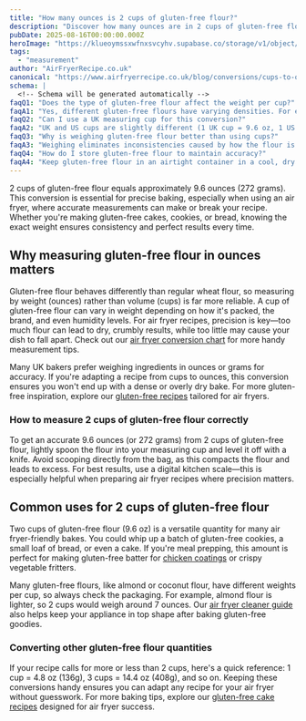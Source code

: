 ```yaml
---
title: "How many ounces is 2 cups of gluten-free flour?"
description: "Discover how many ounces are in 2 cups of gluten-free flour for perfect baking results every time. Includes UK conversions and air fryer tips!"
pubDate: 2025-08-16T00:00:00.000Z
heroImage: "https://klueoymssxwfnxsvcyhv.supabase.co/storage/v1/object/public/Shmucket/how-many-ounces-is-2-cups-gluten-free-flour.webp"
tags:
  - "measurement"
author: "AirFryerRecipe.co.uk"
canonical: "https://www.airfryerrecipe.co.uk/blog/conversions/cups-to-ounces/how-many-ounces-is-2-cups-gluten-free-flour"
schema: |
  <!-- Schema will be generated automatically -->
faqQ1: "Does the type of gluten-free flour affect the weight per cup?"
faqA1: "Yes, different gluten-free flours have varying densities. For example, almond flour is lighter (about 3.5 oz per cup), while rice flour is closer to 4.8 oz per cup. Always check the packaging or weigh your flour for accuracy, especially in air fryer recipes where precision matters."
faqQ2: "Can I use a UK measuring cup for this conversion?"
faqA2: "UK and US cups are slightly different (1 UK cup = 9.6 oz, 1 US cup = 8 oz). For consistency, we recommend weighing your flour in ounces or grams. If using cups, stick to one measurement system to avoid errors in your air fryer baking."
faqQ3: "Why is weighing gluten-free flour better than using cups?"
faqA3: "Weighing eliminates inconsistencies caused by how the flour is packed or scooped. Since gluten-free flours vary in texture, weight ensures accuracy, leading to better air fryer results—whether you're baking cakes or coating chicken."
faqQ4: "How do I store gluten-free flour to maintain accuracy?"
faqA4: "Keep gluten-free flour in an airtight container in a cool, dry place. Humidity can affect weight and texture. For best results in air fryer recipes, fluff the flour with a fork before measuring or weighing to prevent clumping."
---
```

<p>2 cups of gluten-free flour equals approximately 9.6 ounces (272 grams). This conversion is essential for precise baking, especially when using an air fryer, where accurate measurements can make or break your recipe. Whether you're making gluten-free cakes, cookies, or bread, knowing the exact weight ensures consistency and perfect results every time.</p>  

<h2>Why measuring gluten-free flour in ounces matters</h2>  
<p>Gluten-free flour behaves differently than regular wheat flour, so measuring by weight (ounces) rather than volume (cups) is far more reliable. A cup of gluten-free flour can vary in weight depending on how it's packed, the brand, and even humidity levels. For air fryer recipes, precision is key—too much flour can lead to dry, crumbly results, while too little may cause your dish to fall apart. Check out our <a href=https://www.airfryerrecipe.co.uk/air-fryer-conversion-chart>air fryer conversion chart</a> for more handy measurement tips.</p>  

<p>Many UK bakers prefer weighing ingredients in ounces or grams for accuracy. If you're adapting a recipe from cups to ounces, this conversion ensures you won't end up with a dense or overly dry bake. For more gluten-free inspiration, explore our <a href=https://www.airfryerrecipe.co.uk/recipes>gluten-free recipes</a> tailored for air fryers.</p>  

<h3>How to measure 2 cups of gluten-free flour correctly</h3>  
<p>To get an accurate 9.6 ounces (or 272 grams) from 2 cups of gluten-free flour, lightly spoon the flour into your measuring cup and level it off with a knife. Avoid scooping directly from the bag, as this compacts the flour and leads to excess. For best results, use a digital kitchen scale—this is especially helpful when preparing air fryer recipes where precision matters.</p>  

<h2>Common uses for 2 cups of gluten-free flour</h2>  
<p>Two cups of gluten-free flour (9.6 oz) is a versatile quantity for many air fryer-friendly bakes. You could whip up a batch of gluten-free cookies, a small loaf of bread, or even a cake. If you're meal prepping, this amount is perfect for making gluten-free batter for <a href=https://www.airfryerrecipe.co.uk/recipe-category/chicken>chicken coatings</a> or crispy vegetable fritters.</p>  

<p>Many gluten-free flours, like almond or coconut flour, have different weights per cup, so always check the packaging. For example, almond flour is lighter, so 2 cups would weigh around 7 ounces. Our <a href=https://www.airfryerrecipe.co.uk/air-fryer-cleaner>air fryer cleaner guide</a> also helps keep your appliance in top shape after baking gluten-free goodies.</p>  

<h3>Converting other gluten-free flour quantities</h3>  
<p>If your recipe calls for more or less than 2 cups, here's a quick reference: 1 cup = 4.8 oz (136g), 3 cups = 14.4 oz (408g), and so on. Keeping these conversions handy ensures you can adapt any recipe for your air fryer without guesswork. For more baking tips, explore our <a href=https://www.airfryerrecipe.co.uk/recipe-category/cakes>gluten-free cake recipes</a> designed for air fryer success.</p>
